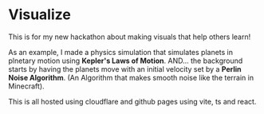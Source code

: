 # Visualize

This is for my new hackathon about making visuals that help others learn!

As an example, I made a physics simulation that simulates planets in plnetary motion using **Kepler's Laws of Motion**.
AND... the background starts by having the planets move with an initial velocity set by a **Perlin Noise Algorithm**.
(An Algorithm that makes smooth noise like the terrain in Minecraft).

This is all hosted using cloudflare and github pages using vite, ts and react.
